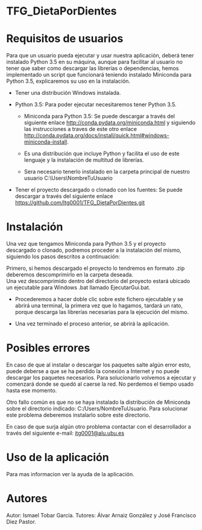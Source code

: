 # TFG_DietaPorDientes



# Requisitos de usuarios
Para que un usuario pueda ejecutar y usar nuestra aplicación, deberá tener instalado Python 3.5 en su máquina, aunque para facilitar al usuario no tener que saber como descargar las librerías o dependencias, hemos implementado un script que funcionará teniendo instalado Miniconda para Python 3.5, explicaremos su uso en la instalación.

- Tener una distribución Windows instalada.

- Python 3.5: Para poder ejecutar necesitaremos tener Python 3.5.
    - Miniconda para Python 3.5:
		Se puede descargar a través del siguiente enlace http://conda.pydata.org/miniconda.html y siguiendo las instrucciones a traves de este otro enlace http://conda.pydata.org/docs/install/quick.html#windows-miniconda-install.		
		
    - Es una distribución que incluye Python y facilita el uso de este lenguaje y la instalación de multitud de librerías.
		
    - Sera necesario tenerlo instalado en la carpeta principal de nuestro usuario C:\Users\NombreTuUsuario

- Tener el proyecto descargado o clonado con los fuentes:
	Se puede descargar a través del siguiente enlace https://github.com/Itg0001/TFG_DietaPorDientes.git


# Instalación
Una vez que tengamos Miniconda para Python 3.5 y el proyecto descargado o clonado, podremos proceder a la instalación del mismo, siguiendo los pasos descritos a continuación:

Primero, si hemos descargado el proyecto lo tendremos en formato .zip deberemos descomprimirlo en la carpeta deseada.	
Una vez descomprimido dentro del directorio del proyecto estará ubicado un ejecutable para Windows .bat llamado EjecutarGui.bat.
- Procederemos a hacer doble clic sobre este fichero ejecutable y se abrirá una terminal, la primera vez que lo hagamos, tardará un rato, porque descarga las librerías necesarias para la ejecución del mismo.

- Una vez terminado el proceso anterior, se abrirá la aplicación.

# Posibles errores
En caso de que al instalar o descargar los paquetes salte algún error esto, puede deberse a que se ha perdido la conexión a Internet y no puede descargar los paquetes necesarios.
Para solucionarlo volvemos a ejecutar y comenzará donde se quedó al caerse la red. No perdemos el tiempo usado hasta ese momento.

Otro fallo común es que no se haya instalado la distribución de Miniconda sobre el directorio indicado: C:/Users/NombreTuUsuario.
Para solucionar este problema deberemos instalarlo sobre este directorio.

En caso de que surja algún otro problema contactar con el desarrollador a través del siguiente e-mail: itg0001@alu.ubu.es
# Uso de la aplicación
Para mas informacion ver la ayuda de la aplicación.

# Autores
Autor: Ismael Tobar García.
Tutores: Álvar Arnaiz González y José Francisco Diez Pastor.
